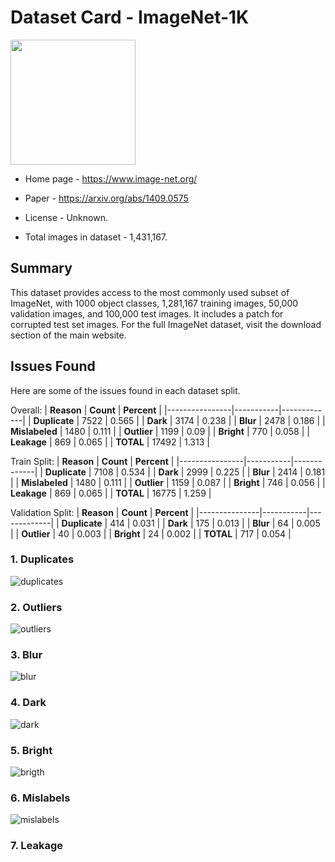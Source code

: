 # Dataset Card - ImageNet-1K
<img src="https://external-content.duckduckgo.com/iu/?u=https%3A%2F%2Fi.pinimg.com%2Foriginals%2F58%2F0a%2F99%2F580a99345134d954ed2cfe8ea7ccf55a.jpg&f=1&nofb=1&ipt=1a4e152e0b8a36e2da4e0f1a0e020d6857761391be9aec95ac7f5c502966dc01&ipo=images" height="200" />

+ Home page - https://www.image-net.org/

+ Paper - https://arxiv.org/abs/1409.0575

+ License - Unknown.

+ Total images in dataset - 1,431,167.


## Summary
This dataset provides access to the most commonly used subset of ImageNet, with 1000 object classes, 1,281,167 training images, 50,000 validation images, and 100,000 test images. It includes a patch for corrupted test set images. For the full ImageNet dataset, visit the download section of the main website.


## Issues Found
Here are some of the issues found in each dataset split.

Overall:
| **Reason**     | **Count** | **Percent** |
|----------------|-----------|-------------|
| **Duplicate**  | 7522      | 0.565       |
| **Dark**       | 3174      | 0.238       |
| **Blur**       | 2478      | 0.186       |
| **Mislabeled** | 1480      | 0.111       |
| **Outlier**    | 1199      | 0.09        |
| **Bright**     | 770       | 0.058       |
| **Leakage**    | 869       | 0.065       |
| **TOTAL**      | 17492     | 1.313       |

Train Split:
| **Reason**     | **Count** | **Percent** |
|----------------|-----------|-------------|
| **Duplicate**  | 7108      | 0.534       |
| **Dark**       | 2999      | 0.225       |
| **Blur**       | 2414      | 0.181       |
| **Mislabeled** | 1480      | 0.111       |
| **Outlier**    | 1159      | 0.087       |
| **Bright**     | 746       | 0.056       |
| **Leakage**    | 869       | 0.065       |
| **TOTAL**      | 16775     | 1.259       |


Validation Split:
| **Reason**    | **Count** | **Percent** |
|---------------|-----------|-------------|
| **Duplicate** | 414       | 0.031       |
| **Dark**      | 175       | 0.013       |
| **Blur**      | 64        | 0.005       |
| **Outlier**   | 40        | 0.003       |
| **Bright**    | 24        | 0.002       |
| **TOTAL**     | 717       | 0.054       |



### 1. Duplicates
![duplicates](./duplicates.png)

### 2. Outliers
![outliers](./outliers.png)

### 3. Blur
![blur](./blur.png)

### 4. Dark
![dark](./dark.png)

### 5. Bright
![brigth](./bright.png)

### 6. Mislabels
![mislabels](./mislabels.png)

### 7. Leakage

